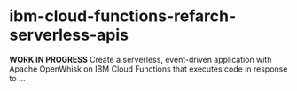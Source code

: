 # ibm-cloud-functions-refarch-serverless-apis
**WORK IN PROGRESS** Create a serverless, event-driven application with Apache OpenWhisk on IBM Cloud Functions that executes code in response to ...
